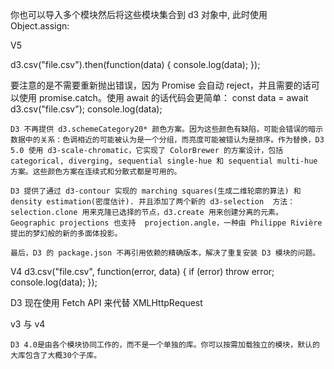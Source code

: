 你也可以导入多个模块然后将这些模块集合到 d3 对象中, 此时使用 Object.assign:

V5

d3.csv("file.csv").then(function(data) {
    console.log(data);
});

要注意的是不需要重新抛出错误，因为 Promise 会自动 reject，并且需要的话可以使用 promise.catch。使用 await 的话代码会更简单：
    const data = await d3.csv("file.csv");
    console.log(data);

    D3 不再提供 d3.schemeCategory20* 颜色方案。因为这些颜色有缺陷，可能会错误的暗示数据中的关系：色调相近的可能被认为是一个分组，而亮度可能被错认为是排序。作为替换，D3 5.0 使用 d3-scale-chromatic，它实现了 ColorBrewer 的方案设计，包括 categorical, diverging, sequential single-hue 和 sequential multi-hue 方案。这些颜色方案在连续式和分散式都是可用的。

    D3 提供了通过 d3-contour 实现的 marching squares(生成二维轮廓的算法) 和 density estimation(密度估计). 并且添加了两个新的 d3-selection  方法：selection.clone 用来克隆已选择的节点，d3.create 用来创建分离的元素。 Geographic projections 也支持  projection.angle，一种由 Philippe Rivière 提出的梦幻般的新的多面体投影。

    最后，D3 的 package.json 不再引用依赖的精确版本，解决了重复安装 D3 模块的问题。


V4
    d3.csv("file.csv", function(error, data) {
        if (error) throw error;
        console.log(data);
    });

D3 现在使用 Fetch API 来代替 XMLHttpRequest



v3 与 v4

    D3 4.0是由各个模块协同工作的，而不是一个单独的库。你可以按需加载独立的模块，默认的大库包含了大概30个子库。